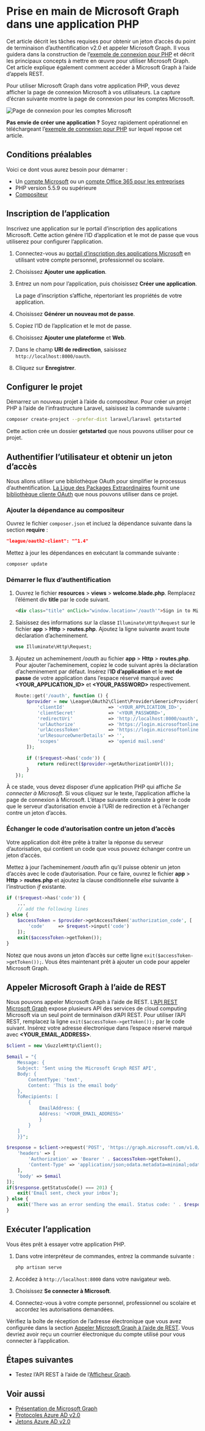 # Prise en main de Microsoft Graph dans une application PHP

Cet article décrit les tâches requises pour obtenir un jeton d’accès du point de terminaison d’authentification v2.0 et appeler Microsoft Graph. Il vous guidera dans la construction de l’[exemple de connexion pour PHP](https://github.com/microsoftgraph/php-connect-rest-sample) et décrit les principaux concepts à mettre en œuvre pour utiliser Microsoft Graph. Cet article explique également comment accéder à Microsoft Graph à l’aide d’appels REST.

Pour utiliser Microsoft Graph dans votre application PHP, vous devez afficher la page de connexion Microsoft à vos utilisateurs. La capture d’écran suivante montre la page de connexion pour les comptes Microsoft.

![Page de connexion pour les comptes Microsoft](images/MicrosoftSignIn.png)

**Pas envie de créer une application ?** Soyez rapidement opérationnel en téléchargeant l’[exemple de connexion pour PHP](https://github.com/microsoftgraph/php-connect-rest-sample) sur lequel repose cet article.


## Conditions préalables

Voici ce dont vous aurez besoin pour démarrer : 

- Un [compte Microsoft](https://www.outlook.com/) ou un [compte Office 365 pour les entreprises](http://dev.office.com/devprogram)
- PHP version 5.5.9 ou supérieure
- [Compositeur](https://getcomposer.org/)


## Inscription de l’application
Inscrivez une application sur le portail d’inscription des applications Microsoft. Cette action génère l’ID d’application et le mot de passe que vous utiliserez pour configurer l’application.

1. Connectez-vous au [portail d’inscription des applications Microsoft](https://apps.dev.microsoft.com/) en utilisant votre compte personnel, professionnel ou scolaire.

2. Choisissez **Ajouter une application**.

3. Entrez un nom pour l’application, puis choisissez **Créer une application**. 
    
   La page d’inscription s’affiche, répertoriant les propriétés de votre application.

4. Choisissez **Générer un nouveau mot de passe**.

5. Copiez l’ID de l’application et le mot de passe.

6. Choisissez **Ajouter une plateforme** et **Web**.

7. Dans le champ **URI de redirection**, saisissez `http://localhost:8000/oauth`.

8. Cliquez sur **Enregistrer**.


## Configurer le projet

Démarrez un nouveau projet à l’aide du compositeur. Pour créer un projet PHP à l’aide de l’infrastructure Laravel, saisissez la commande suivante :

```bash
composer create-project --prefer-dist laravel/laravel getstarted
```
 
Cette action crée un dossier **getstarted** que nous pouvons utiliser pour ce projet.

## Authentifier l’utilisateur et obtenir un jeton d’accès
Nous allons utiliser une bibliothèque OAuth pour simplifier le processus d’authentification. [La Ligue des Packages Extraordinaires](http://thephpleague.com/) fournit une [bibliothèque cliente OAuth](https://github.com/thephpleague/oauth2-client) que nous pouvons utiliser dans ce projet.

### Ajouter la dépendance au compositeur

Ouvrez le fichier `composer.json` et incluez la dépendance suivante dans la section **require** :

```json
"league/oauth2-client": "^1.4"
```

Mettez à jour les dépendances en exécutant la commande suivante :

```bash
composer update
```

### Démarrer le flux d’authentification

1. Ouvrez le fichier **resources** > **views** > **welcome.blade.php**. Remplacez l’élément div **title** par le code suivant.
    ```html
    <div class="title" onClick="window.location='/oauth'">Sign in to Microsoft</div>
    ```
    
2. Saisissez des informations sur la classe `Illuminate\Http\Request` sur le fichier **app** > **Http** > **routes.php**. Ajoutez la ligne suivante avant toute déclaration d’acheminement.
    ```php
    use Illuminate\Http\Request;
    ```
    
3. Ajoutez un acheminement */oauth* au fichier **app** > **Http** > **routes.php**. Pour ajouter l’acheminement, copiez le code suivant après la déclaration d’acheminement par défaut. Insérez l’**ID d’application** et le **mot de passe** de votre application dans l’espace réservé marqué avec **\<YOUR_APPLICATION_ID\>** et **\<YOUR_PASSWORD\>** respectivement.
    ```php
    Route::get('/oauth', function () {
        $provider = new \League\OAuth2\Client\Provider\GenericProvider([
            'clientId'                => '<YOUR_APPLICATION_ID>',
            'clientSecret'            => '<YOUR_PASSWORD>',
            'redirectUri'             => 'http://localhost:8000/oauth',
            'urlAuthorize'            => 'https://login.microsoftonline.com/common/oauth2/v2.0/authorize',
            'urlAccessToken'          => 'https://login.microsoftonline.com/common/oauth2/v2.0/token',
            'urlResourceOwnerDetails' => '',
            'scopes'                  => 'openid mail.send'
        ]);

        if (!$request->has('code')) {
            return redirect($provider->getAuthorizationUrl());
        }
    });
    ```
    
À ce stade, vous devez disposer d’une application PHP qui affiche *Se connecter à Microsoft*. Si vous cliquez sur le texte, l’application affiche la page de connexion à Microsoft. L’étape suivante consiste à gérer le code que le serveur d’autorisation envoie à l’URI de redirection et à l’échanger contre un jeton d’accès.

### Échanger le code d’autorisation contre un jeton d’accès

Votre application doit être prête à traiter la réponse du serveur d’autorisation, qui contient un code que vous pouvez échanger contre un jeton d’accès.

Mettez à jour l’acheminement */oauth* afin qu’il puisse obtenir un jeton d’accès avec le code d’autorisation. Pour ce faire, ouvrez le fichier **app** > **Http** > **routes.php** et ajoutez la clause conditionnelle *else* suivante à l’instruction *if* existante.

```php
if (!$request->has('code')) {
    ...
    // add the following lines
} else {
    $accessToken = $provider->getAccessToken('authorization_code', [
        'code'     => $request->input('code')
    ]);
    exit($accessToken->getToken());
}
```
    
Notez que nous avons un jeton d’accès sur cette ligne `exit($accessToken->getToken());`. Vous êtes maintenant prêt à ajouter un code pour appeler Microsoft Graph. 

## Appeler Microsoft Graph à l’aide de REST
Nous pouvons appeler Microsoft Graph à l’aide de REST. L’[API REST Microsoft Graph](http://graph.microsoft.io/docs) expose plusieurs API des services de cloud computing Microsoft via un seul point de terminaison d’API REST. Pour utiliser l’API REST, remplacez la ligne `exit($accessToken->getToken());` par le code suivant. Insérez votre adresse électronique dans l’espace réservé marqué avec **\<YOUR_EMAIL_ADDRESS\>**.

```php
$client = new \GuzzleHttp\Client();

$email = "{
    Message: {
    Subject: 'Sent using the Microsoft Graph REST API',
    Body: {
        ContentType: 'text',
        Content: 'This is the email body'
    },
    ToRecipients: [
        {
            EmailAddress: {
            Address: '<YOUR_EMAIL_ADDRESS>'
            }
        }
    ]
    }}";

$response = $client->request('POST', 'https://graph.microsoft.com/v1.0/me/sendmail', [
    'headers' => [
        'Authorization' => 'Bearer ' . $accessToken->getToken(),
        'Content-Type' => 'application/json;odata.metadata=minimal;odata.streaming=true'
    ],
    'body' => $email
]);
if($response.getStatusCode() === 201) {
    exit('Email sent, check your inbox');
} else {
    exit('There was an error sending the email. Status code: ' . $response.getStatusCode());
}
```

## Exécuter l’application
Vous êtes prêt à essayer votre application PHP.

1. Dans votre interpréteur de commandes, entrez la commande suivante :
    ```bash
    php artisan serve
    ```
    
2. Accédez à `http://localhost:8000` dans votre navigateur web.
3. Choisissez **Se connecter à Microsoft**.
4. Connectez-vous à votre compte personnel, professionnel ou scolaire et accordez les autorisations demandées.

Vérifiez la boîte de réception de l’adresse électronique que vous avez configurée dans la section [Appeler Microsoft Graph à l’aide de REST](#call-the-microsoft-graph-using-rest). Vous devriez avoir reçu un courrier électronique du compte utilisé pour vous connecter à l’application.

## Étapes suivantes
- Testez l’API REST à l’aide de l’[Afficheur Graph](https://graph.microsoft.io/graph-explorer).


## Voir aussi
* [Présentation de Microsoft Graph](http://graph.microsoft.io/docs)
* [Protocoles Azure AD v2.0](https://azure.microsoft.com/en-us/documentation/articles/active-directory-v2-protocols/)
* [Jetons Azure AD v2.0](https://azure.microsoft.com/en-us/documentation/articles/active-directory-v2-tokens/)
